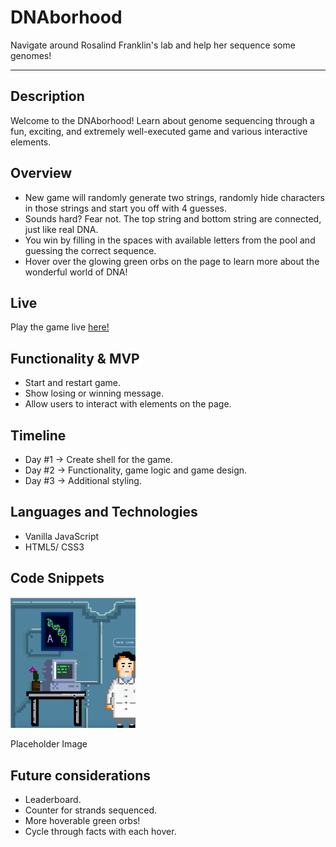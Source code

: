 # DNAborhood
Navigate around Rosalind Franklin's lab and help her sequence some genomes!
***

## Description
Welcome to the DNAborhood! Learn about genome sequencing through a fun, exciting, and extremely well-executed game and various interactive elements.

## Overview
* New game will randomly generate two strings, randomly hide characters in those strings and start you off with 4 guesses.
* Sounds hard? Fear not. The top string and bottom string are connected, just like real DNA.
* You win by filling in the spaces with available letters from the pool and guessing the correct sequence.
* Hover over the glowing green orbs on the page to learn more about the wonderful world of DNA!

## Live
Play the game live [here!](https://v-campbell.github.io/DNAborhood/)

## Functionality & MVP

* Start and restart game.
* Show losing or winning message.
* Allow users to interact with elements on the page.

## Timeline

* Day #1 -> Create shell for the game. 
* Day #2 -> Functionality, game logic and game design.
* Day #3 -> Additional styling.

## Languages and Technologies

* Vanilla JavaScript
* HTML5/ CSS3

## Code Snippets

<img src="gifs/hoverable.gif" width="200">

Placeholder Image

## Future considerations

* Leaderboard.
* Counter for strands sequenced.
* More hoverable green orbs!
* Cycle through facts with each hover.

